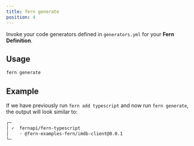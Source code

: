 ```yaml
---
title: fern generate
position: 4
---
```


Invoke your code generators defined in `generators.yml` for your **Fern Definition**.

## Usage

```bash
fern generate
```

## Example

If we have previously run `fern add typescript` and now run `fern generate`, the output will look similar to:

```bash
┌─
│ ✓  fernapi/fern-typescript
│    ◦ @fern-examples-fern/imdb-client@0.0.1
└─
```
